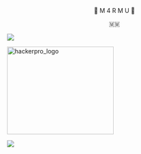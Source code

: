
 
<p align="center"> 🍁 M 4 R M U 🍁</p>
<p align="center"> 🇲🇲 </p>

[![](https://img.shields.io/badge/M4RMU-TERMUX-orange?style=for-the-badge&logoColor=red&labelColor=black)](https://github.com/B4BY-DG) 
              
<img src="IMG_20211229_173621.jpg" alt="hackerpro_logo" height="205" width="250"> 



[![](https://img.shields.io/badge/GitHub-B4BY_DG-pink?style=for-the-badge&logoColor=red&labelColor=blue)](https://github.com/B4BY-DG) 


<!---
B4BY-DG/B4BY-DG is a ✨ special ✨ repository because its `README.md` (this file) appears on your GitHub profile.
You can click the Preview link to take a look at your changes.
--->
